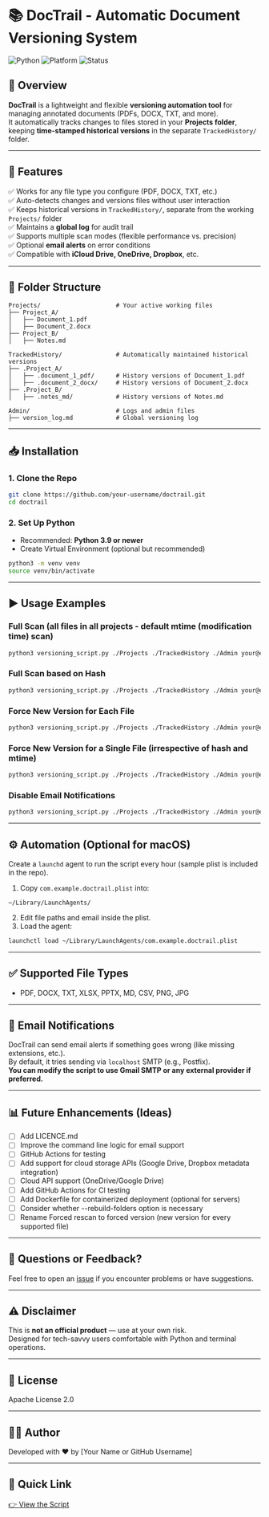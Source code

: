 
# 📚 DocTrail - Automatic Document Versioning System

![Python](https://img.shields.io/badge/Python-3.9+-blue)
![Platform](https://img.shields.io/badge/Platform-macOS%20%7C%20Linux-lightgrey)
![Status](https://img.shields.io/badge/Status-Development-yellow)

## 🌟 Overview
**DocTrail** is a lightweight and flexible **versioning automation tool** for managing annotated documents (PDFs, DOCX, TXT, and more).  
It automatically tracks changes to files stored in your **Projects folder**, keeping **time-stamped historical versions** in the separate `TrackedHistory/` folder.

---

## 🚀 Features
✅ Works for any file type you configure (PDF, DOCX, TXT, etc.)  
✅ Auto-detects changes and versions files without user interaction   
✅ Keeps historical versions in `TrackedHistory/`, separate from the working `Projects/` folder  
✅ Maintains a **global log** for audit trail  
✅ Supports multiple scan modes (flexible performance vs. precision)  
✅ Optional **email alerts** on error conditions  
✅ Compatible with **iCloud Drive, OneDrive, Dropbox**, etc.  


---

## 📂 Folder Structure
```
Projects/                     # Your active working files
├── Project_A/
│   ├── Document_1.pdf
│   ├── Document_2.docx
├── Project_B/
│   ├── Notes.md

TrackedHistory/               # Automatically maintained historical versions
├── .Project_A/
│   ├── .document_1_pdf/      # History versions of Document_1.pdf
│   ├── .document_2_docx/     # History versions of Document_2.docx
├── .Project_B/
│   ├── .notes_md/            # History versions of Notes.md

Admin/                        # Logs and admin files
├── version_log.md            # Global versioning log
```

---

## 📥 Installation

### 1. Clone the Repo
```sh
git clone https://github.com/your-username/doctrail.git
cd doctrail
```

### 2. Set Up Python
- Recommended: **Python 3.9 or newer**
- Create Virtual Environment (optional but recommended)
```sh
python3 -m venv venv
source venv/bin/activate
```

---

## ▶️ Usage Examples

### Full Scan (all files in all projects - default mtime (modification time) scan)
```sh
python3 versioning_script.py ./Projects ./TrackedHistory ./Admin your@email.com
```

### Full Scan based on Hash
```sh
python3 versioning_script.py ./Projects ./TrackedHistory ./Admin your@email.com --hash-scan
```

### Force New Version for Each File
```sh
python3 versioning_script.py ./Projects ./TrackedHistory ./Admin your@email.com --force-version
```

### Force New Version for a Single File  (irrespective of hash and mtime)
```sh
python3 versioning_script.py ./Projects ./TrackedHistory ./Admin your@email.com --force-version --scan-file "./Projects/Project_A/Document_1.pdf"
```

### Disable Email Notifications
```sh
python3 versioning_script.py ./Projects ./TrackedHistory ./Admin your@email.com --no-email
```
---

## ⚙️ Automation (Optional for macOS)
Create a `launchd` agent to run the script every hour (sample plist is included in the repo).

1. Copy `com.example.doctrail.plist` into:
```
~/Library/LaunchAgents/
```
2. Edit file paths and email inside the plist.
3. Load the agent:
```sh
launchctl load ~/Library/LaunchAgents/com.example.doctrail.plist
```

---

## ✅ Supported File Types
- PDF, DOCX, TXT, XLSX, PPTX, MD, CSV, PNG, JPG

---

## 📧 Email Notifications
DocTrail can send email alerts if something goes wrong (like missing extensions, etc.).  
By default, it tries sending via `localhost` SMTP (e.g., Postfix).  
**You can modify the script to use Gmail SMTP or any external provider if preferred.**

---

## 📊 Future Enhancements (Ideas)
- [ ] Add LICENCE.md
- [ ] Improve the command line logic for email support
- [ ] GitHub Actions for testing
- [ ] Add support for cloud storage APIs (Google Drive, Dropbox metadata integration)
- [ ] Cloud API support (OneDrive/Google Drive)
- [ ] Add GitHub Actions for CI testing
- [ ] Add Dockerfile for containerized deployment (optional for servers)
- [ ] Consider whether --rebuild-folders option is necessary
- [ ] Rename Forced rescan to forced version (new version for every supported file)

---

## 💬 Questions or Feedback?
Feel free to open an [issue](https://github.com/your-username/doctrail/issues) if you encounter problems or have suggestions.

---

## ⚠️ Disclaimer
This is **not an official product** — use at your own risk.  
Designed for tech-savvy users comfortable with Python and terminal operations.

---

## 📝 License
Apache License 2.0

---

## 👨‍💻 Author
Developed with ❤️ by [Your Name or GitHub Username]

---

## 📌 Quick Link
[👉 View the Script](versioning_script.py)
